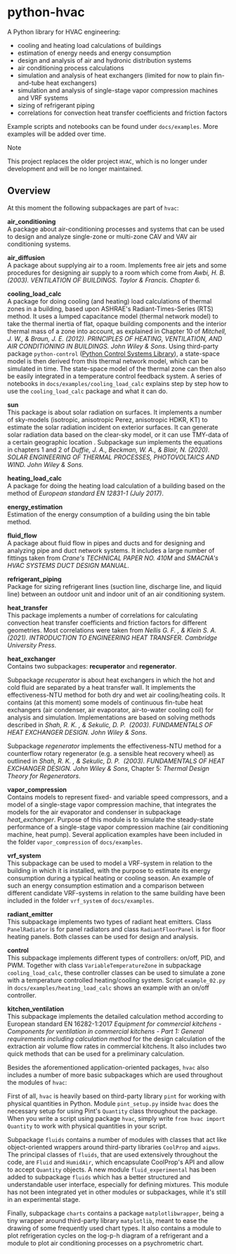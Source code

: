 # python-hvac

A Python library for HVAC engineering:
- cooling and heating load calculations of buildings
- estimation of energy needs and energy consumption
- design and analysis of air and hydronic distribution systems
- air conditioning process calculations
- simulation and analysis of heat exchangers (limited for now to plain fin-and-tube heat exchangers)
- simulation and analysis of single-stage vapor compression machines and VRF systems
- sizing of refrigerant piping
- correlations for convection heat transfer coefficients and friction factors

Example scripts and notebooks can be found under `docs/examples`. More examples
will be added over time.

> [!NOTE]
> This project replaces the older project `HVAC`, which is no longer under 
> development and will be no longer maintained.

## Overview
At this moment the following subpackages are part of `hvac`:

**air_conditioning**<br>
A package about air-conditioning processes and systems that can be used to 
design and analyze single-zone or multi-zone CAV and VAV air conditioning
systems.

**air_diffusion**<br>
A package about supplying air to a room. Implements free air jets and some
procedures for designing air supply to a room which come from *Awbi, H. B. (2003).
VENTILATION OF BUILDINGS. Taylor & Francis. Chapter 6.*

**cooling_load_calc**<br>
A package for doing cooling (and heating) load calculations of thermal zones in
a building, based upon ASHRAE's Radiant-Times-Series (RTS) method. 
It uses a lumped capacitance model (thermal network model) to take the thermal 
inertia of flat, opaque building components and the interior thermal mass of a 
zone into account, as explained in Chapter 10 of *Mitchell, J. W., & Braun, 
J. E. (2012). PRINCIPLES OF HEATING, VENTILATION, AND AIR CONDITIONING IN 
BUILDINGS. John Wiley & Sons*.
Using third-party package `python-control` ([Python Control Systems Library](https://github.com/python-control/python-control)),
a state-space model is then derived from this thermal network model, which can
be simulated in time. The state-space model of the thermal zone can then also be
easily integrated in a temperature control feedback system.
A series of notebooks in `docs/examples/cooling_load_calc` explains step by step
how to use the `cooling_load_calc` package and what it can do.

**sun**<br>
This package is about solar radiation on surfaces. It implements a number of
sky-models (isotropic, anisotropic Perez, anisotropic HDKR, KT) to estimate the 
solar radiation incident on exterior surfaces.
It can generate solar radiation data based on the clear-sky model, or it can use
TMY-data of a certain geographic location .
Subpackage *sun* implements the equations in chapters 1 and 2 of *Duffie, 
J. A., Beckman, W. A., & Blair, N. (2020). SOLAR ENGINEERING OF THERMAL 
PROCESSES, PHOTOVOLTAICS AND WIND. John Wiley & Sons.*

**heating_load_calc**<br>
A package for doing the heating load calculation of a building based on the 
method of *European standard EN 12831-1 (July 2017)*.

**energy_estimation**<br>
Estimation of the energy consumption of a building using the bin table method.

**fluid_flow**<br>
A package about fluid flow in pipes and ducts and for designing and analyzing 
pipe and duct network systems. It includes a large number of fittings taken 
from *Crane's TECHNICAL PAPER NO. 410M* and *SMACNA's HVAC SYSTEMS DUCT DESIGN 
MANUAL*.

**refrigerant_piping**<br>
Package for sizing refrigerant lines (suction line, discharge line, and liquid
line) between an outdoor unit and indoor unit of an air conditioning system.

**heat_transfer**<br>
This package implements a number of correlations for calculating convection
heat transfer coefficients and friction factors for different geometries. Most 
correlations were taken from *Nellis G. F. , & Klein S. A.  (2021). 
INTRODUCTION TO ENGINEERING HEAT TRANSFER. Cambridge University Press*.

**heat_exchanger**<br>
Contains two subpackages: **recuperator** and **regenerator**.

Subpackage *recuperator* is about heat exchangers in which the hot and cold 
fluid are separated by a heat transfer wall. 
It implements the effectiveness-NTU method for both dry and wet air 
cooling/heating coils. 
It contains (at this moment) some models of continuous fin-tube heat exchangers
(air condenser, air evaporator, air-to-water cooling coil) for analysis and 
simulation. Implementations are based on solving methods described in *Shah, 
R. K. , & Sekulic, D. P.  (2003). FUNDAMENTALS OF HEAT EXCHANGER 
DESIGN. John Wiley & Sons*.

Subpackage *regenerator* implements the effectiveness-NTU method for a 
counterflow rotary regenerator (e.g. a sensible heat recovery wheel) as outlined
in *Shah, R. K. , & Sekulic, D. P.  (2003). FUNDAMENTALS OF HEAT 
EXCHANGER DESIGN. John Wiley & Sons*, Chapter 5: *Thermal Design Theory for
Regenerators*.

**vapor_compression**<br>
Contains models to represent fixed- and variable speed compressors, and a model
of a single-stage vapor compression machine, that integrates the models for the
air evaporator and condenser in subpackage *heat_exchanger*.
Purpose of this module is to simulate the steady-state performance of a 
single-stage vapor compression machine (air conditioning machine, heat pump). 
Several application examples have been included in the folder `vapor_compression` 
of `docs/examples`.

**vrf_system**<br>
This subpackage can be used to model a VRF-system in relation to the building
in which it is installed, with the purpose to estimate its energy consumption
during a typical heating or cooling season. An example of such an energy 
consumption estimation and a comparison between different candidate VRF-systems 
in relation to the same building have been included in the folder `vrf_system` 
of `docs/examples`.

**radiant_emitter**<br>
This subpackage implements two types of radiant heat emitters. Class 
`PanelRadiator` is for panel radiators and class `RadiantFloorPanel` is for 
floor heating panels. Both classes can be used for design and analysis.

**control**<br>
This subpackage implements different types of controllers: on/off, PID, and PWM.
Together with class `VariableTemperatureZone` in subpackage `cooling_load_calc`,
these controller classes can be used to simulate a zone with a temperature 
controlled heating/cooling system. Script `example_02.py` in 
`docs/examples/heating_load_calc` shows an example with an on/off controller.

**kitchen_ventilation**<br>
This subpackage implements the detailed calculation method according to European
standard EN 16282-1:2017 *Equipment for commercial kitchens - Components for 
ventilation in commercial kitchens - Part 1: General requirements including 
calculation method* for the design calculation of the extraction air volume flow
rates in commercial kitchens. It also includes two quick methods that can be 
used for a preliminary calculation.

Besides the aforementioned application-oriented packages, `hvac` also includes a 
number of more basic subpackages which are used throughout the modules of 
`hvac`:

First of all, `hvac` is heavily based on third-party library `pint` for
working with physical quantities in Python. Module `pint_setup.py` inside `hvac`
does the necessary setup for using Pint's `Quantity` class throughout the 
package. When you write a script using package `hvac`, simply write `from hvac
import Quantity` to work with physical quantities in your script.

Subpackage `fluids` contains a number of modules with classes that act like
object-oriented wrappers around third-party libraries `CoolProp` and `aipws`. 
The principal classes of `fluids`, that are used extensively throughout 
the code, are `Fluid` and `HumidAir`, which encapsulate CoolProp's API and
allow to accept `Quantity` objects.
A new module `fluid_experimental` has been added to subpackage `fluids` which has a better structured and understandable user interface, especially for defining mixtures. This module has not been integrated yet in other modules or subpackages, while it's still in an experimental stage.

Finally, subpackage `charts` contains a package `matplotlibwrapper`, being a 
tiny wrapper around third-party library `matplotlib`, meant to ease the drawing
of some frequently used chart types. It also contains a module to plot 
refrigeration cycles on the log-p-h diagram of a refrigerant and a module to 
plot air conditioning processes on a psychrometric chart.
